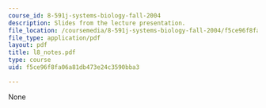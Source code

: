 ```yaml
---
course_id: 8-591j-systems-biology-fall-2004
description: Slides from the lecture presentation.
file_location: /coursemedia/8-591j-systems-biology-fall-2004/f5ce96f8fa06a81db473e24c3590bba3_l8_notes.pdf
file_type: application/pdf
layout: pdf
title: l8_notes.pdf
type: course
uid: f5ce96f8fa06a81db473e24c3590bba3

---
```

None